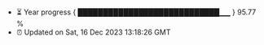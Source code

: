 - ⏳ Year progress { ████████████████████████████▁▁ } 95.77 %
- ⏰ Updated on Sat, 16 Dec 2023 13:18:26 GMT

